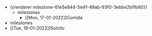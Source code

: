 - {{renderer milestone-61e5e844-5e41-49ab-93f0-3ebbe2b1fb60}}
	- milestones
		- [[Mon, 17-01-2022]]Comida
- milestones
- [[Tue, 18-01-2022]]Solcito